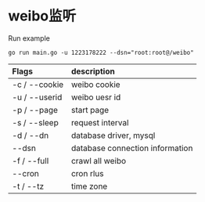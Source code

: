 # weibo监听

Run example

```shell
go run main.go -u 1223178222 --dsn="root:root@/weibo"
```

| Flags         | description                     |
|:--------------|:--------------------------------|
| -c / --cookie | weibo cookie                    |
| -u / --userid | weibo uesr id                   |
| -p / --page   | start page                      |
| -s / --sleep  | request interval                |
| -d / --dn     | database driver, mysql          |
| --dsn         | database connection information |
| -f / --full   | crawl all weibo                 |
| --cron        | cron rlus                       |
| -t / --tz     | time zone                       |